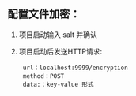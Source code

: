 ## 配置文件加密：

1. 项目启动输入 salt 并确认

2. 项目启动后发送HTTP请求:

        url：localhost:9999/encryption
        method：POST
        data:：key-value 形式

